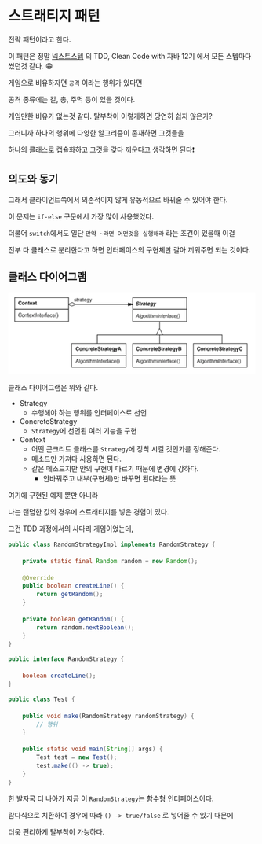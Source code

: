 # 스트래티지 패턴

전략 패턴이라고 한다.

이 패턴은 정말 [넥스트스텝](https://edu.nextstep.camp/) 의 TDD, Clean Code with 자바 12기 에서 모든 스텝마다 썼던것 같다. 😁

게임으로 비유하자면 `공격` 이라는 행위가 있다면

공격 종류에는 칼, 총, 주먹 등이 있을 것이다.

게임만한 비유가 없는것 같다. 탈부착이 이렇게하면 당연히 쉽지 않은가?

그러니까 하나의 행위에 다양한 알고리즘이 존재하면 그것들을

하나의 클래스로 캡슐화하고 그것을 갖다 끼운다고 생각하면 된다❗

## 의도와 동기

그래서 클라이언트쪽에서 의존적이지 않게 유동적으로 바꿔줄 수 있어야 한다.

이 문제는 `if-else` 구문에서 가장 많이 사용했었다.

더불어 `switch`에서도 일단 `만약 ~라면 어떤것을 실행해라` 라는 조건이 있을때 이걸

전부 다 클래스로 분리한다고 하면 인터페이스의 구현체만 갈아 끼워주면 되는 것이다.

## 클래스 다이어그램

![img_1.png](img_1.png)

클래스 다이어그램은 위와 같다.

- Strategy
  - 수행해야 하는 행위를 인터페이스로 선언
- ConcreteStrategy
  - `Strategy`에 선언된 여러 기능을 구현
- Context
  - 어떤 콘크리트 클래스를 `Strategy`에 장착 시킬 것인가를 정해준다.
  - 메소드만 가져다 사용하면 된다.
  - 같은 메소드지만 안의 구현이 다르기 때문에 변경에 강하다.
    - 안바꿔주고 내부(구현체)만 바꾸면 된다라는 뜻

여기에 구현된 예제 뿐만 아니라

나는 랜덤한 값의 경우에 스트래티지를 넣은 경험이 있다.

그건 TDD 과정에서의 사다리 게임이었는데,

```java
public class RandomStrategyImpl implements RandomStrategy {

    private static final Random random = new Random();

    @Override
    public boolean createLine() {
        return getRandom();
    }

    private boolean getRandom() {
        return random.nextBoolean();
    }
}
```

```java
public interface RandomStrategy {

    boolean createLine();
}
```

```java
public class Test {

    public void make(RandomStrategy randomStrategy) {
        // 행위
    }

    public static void main(String[] args) {
        Test test = new Test();
        test.make(() -> true);
    }
}
```
한 발자국 더 나아가 지금 이 `RandomStrategy`는 함수형 인터페이스이다.

람다식으로 치환하여 경우에 따라 `() -> true/false` 로 넣어줄 수 있기 때문에

더욱 편리하게 탈부착이 가능하다.
